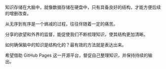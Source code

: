 知识存储在大脑中，就像数据存储在硬盘中，只有具备良好的结构，才能方便后续的增删改查。

从无序到有序是一个熵减的过程，往往伴随着一定的痛苦。

分享的欲望和外界的监督，能促使我们不断梳理知识，使其结构更加清晰。

如何确保脑中的知识是结构化的？最有效的方法就是表达出来。

希望借助 GitHub Pages 这一开源平台，督促自己整理知识，并保持持续的输出。